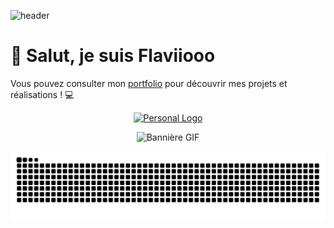 <!-- ================== Header ================== -->
![header](https://capsule-render.vercel.app/api?type=waving&color=gradient&height=160&section=header&text=Flaviiooo&fontColor=ffffff&fontSize=70&fontAlignY=37&fontAlign=50&gradient=true&animation=fadeIn)

# 👋 Salut, je suis Flaviiooo

Vous pouvez consulter mon [portfolio](https://flaviengb.fr) pour découvrir mes projets et réalisations ! 💻  

<p align="center">
  <a href="https://flaviengb.fr" alt="Accéder à mon portfolio">
    <img src="https://i.postimg.cc/Kv0vDX5S/favicon3-removebg-preview.png" alt="Personal Logo" width="80">
  </a>
</p>

<p align="center">
  <img src="https://media3.giphy.com/media/v1.Y2lkPTc5MGI3NjExaWVnc2J3bHd1cTd5a3lnbGwzNzhiZm04YnpjdXN6azhzbW04bGNodCZlcD12MV9pbnRlcm5hbF9naWZfYnlfaWQmY3Q9Zw/kAFB1378X3qkFVysaT/giphy.gif" alt="Bannière GIF">
</p>

<p align="center">
  <img src="https://github.com/Flaviiooo/Flaviiooo/blob/output/github-contribution-grid-snake-dark.svg" alt="GitHub Contribution Snake" width="900">
</p>
